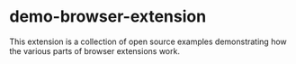 # demo-browser-extension
This extension is a collection of open source examples demonstrating how the various parts of browser extensions work.
